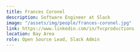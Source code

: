 ```yaml
---
title: Frances Coronel
description: Software Engineer at Slack
image: "/assets/img/people/frances-coronel.jpg"
link: https://www.linkedin.com/in/fvcproductions
location: Bay Area
role: Open Source Lead, Slack Admin
---
```


